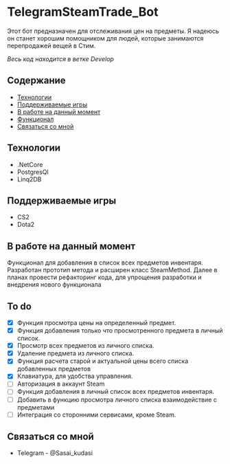 # TelegramSteamTrade_Bot
Этот бот предназначен для отслеживания цен на предметы. 
Я надеюсь он станет хорошим помощником для людей, которые занимаются перепродажей вещей в Стим.

*Весь код находится в ветке Develop*


## Содержание
- [Технологии](#технологии)
- [Поддерживаемые игры](#Поддерживаемые-игры)
- [В работе на данный момент](#В-работе-на-данный-момент)
- [Функционал](#to-do)
- [Связаться со мной](#Связаться-со-мной)
  
## Технологии
- .NetCore 
- PostgresQl
- Linq2DB

## Поддерживаемые игры
- CS2
- Dota2
 
## В работе на данный момент
Функционал для добавления в список всех предметов инвентаря. Разработан прототип метода и расширен класс SteamMethod.
Далее в планах провести рефакторинг кода, для упрощения разработки и внедрения нового функционала
 
## To do
- [x] Функция просмотра цены на определенный предмет.
- [x] Функция добавления только что просмотренного предмета в личный список.
- [x] Просмотр всех предметов из личного списка.
- [x] Удаление предмета из личного списка.
- [x] Функция расчета старой и актуальной цены всего списка добавленных предметов
- [x] Клавиатура, для удобства управления.
- [ ] Авторизация в аккаунт Steam
- [ ] Функция добавления в личный список всех предметов инвентаря.
- [ ] Добавить в функцию просмотра личного списка взаимодействие с предметами 
- [ ] Интеграция со сторонними сервисами, кроме Steam.

## Связаться со мной
- Telegram - @Sasai_kudasi
